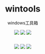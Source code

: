 <div id="title" align=center>

# wintools
windows工具箱

 <a href="https://github.com/neverforward/wintools" style="text-decoration:none;">
 
  <img src="https://img.shields.io/github/stars/neverforward/wintools">
 
  <img src="https://img.shields.io/github/forks/neverforward/wintools">
  
<img src="https://img.shields.io/github/watchers/neverforward/wintools">

</a>

 ![]()

 ![](https://img.shields.io/badge/language-c++-orange)
 ![](https://img.shields.io/badge/compiler-msvc-green)
 ![](https://img.shields.io/badge/auther-neverforward-blue)

 </div>
